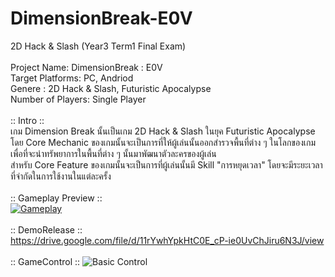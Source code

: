 # DimensionBreak-E0V
2D Hack &amp; Slash (Year3 Term1 Final Exam)
<br />
<br />
Project Name: DimensionBreak : E0V <br />
Target Platforms: PC, Andriod <br />
Genere : 2D Hack & Slash, Futuristic Apocalypse <br />
Number of Players: Single Player  <br />
<br />
:: Intro :: <br />
เกม Dimension Break นั้นเป็นเกม 2D Hack & Slash ในยุค Futuristic Apocalypse <br />
โดย Core Mechanic ของเกมนั้นจะเป็นการที่ให้ผู้เล่นนั้นออกสำรวจพื้นที่ต่าง ๆ ในโลกของเกมเพื่อที่จะนำทรัพยาการในพื้นที่ต่าง ๆ นั้นมาพัฒนาตัวละครของผู้เล่น  <br />
สำหรับ Core Feature ของเกมนั้นจะเป็นการที่ผู้เล่นนั้นมี Skill "การหยุดเวลา" โดยจะมีระยะเวลาที่จำกัดในการใช้งานในแต่ละครั้ง  <br />
<br />
:: Gameplay Preview ::<br />
[![Gameplay](https://i.imgur.com/vQAFBlG.jpg)](https://drive.google.com/file/d/1nqaQqmDtZwiVxEzBqbFCNBErDRDOGVtP/view?usp=sharing)  <br />
<br />
:: DemoRelease :: <br />
https://drive.google.com/file/d/11rYwhYpkHtC0E_cP-ie0UvChJiru6N3J/view <br />
<br />
:: GameControl ::
![Basic Control](blob:https://imgur.com/07b17047-4e29-441b-b486-e66455b9f444)
